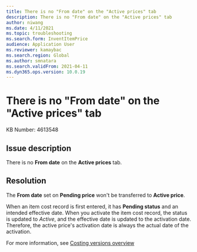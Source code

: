 ```yaml
---
title: There is no "From date" on the "Active prices" tab
description: There is no "From date" on the "Active prices" tab
author: niwang
ms.date: 4/11/2021
ms.topic: troubleshooting
ms.search.form: InventItemPrice
audience: Application User
ms.reviewer: kamaybac
ms.search.region: Global
ms.author: smnatara
ms.search.validFrom: 2021-04-11
ms.dyn365.ops.version: 10.0.19
---
```

<!-- KFM: Where is this tab? The context is not clear. More detail is needed here. -->
# There is no "From date" on the "Active prices" tab

KB Number: 4613548

## Issue description

There is no **From date** on the **Active prices** tab.

## Resolution

The **From date** set on **Pending price** won't be transferred to **Active price**.

When an item cost record is first entered, it has **Pending status** and an intended effective date. When you activate the item cost record, the status is updated to *Active*, and the effective date is updated to the activation date. Therefore, the active price's activation date is always the actual date of the activation.

For more information, see [Costing versions overview](../../cost-management/costing-versions.md)
